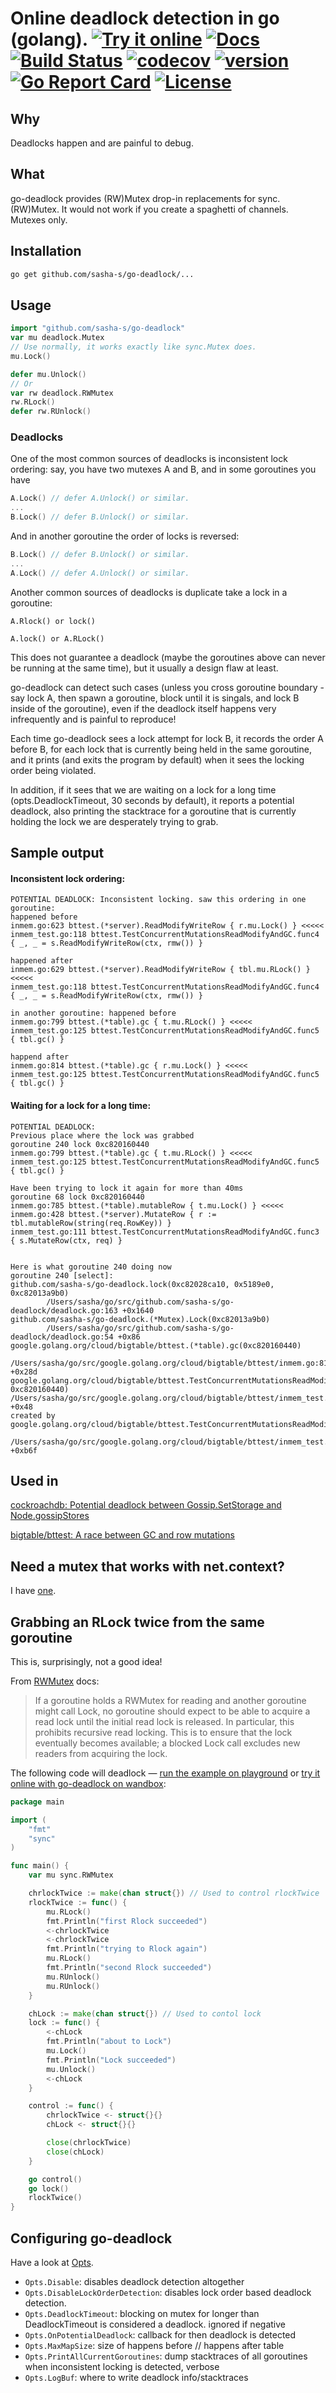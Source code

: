 # Online deadlock detection in go (golang). [![Try it online](https://img.shields.io/badge/try%20it-online-blue.svg)](https://wandbox.org/permlink/hJc6QCZowxbNm9WW) [![Docs](https://godoc.org/github.com/sasha-s/go-deadlock?status.svg)](https://godoc.org/github.com/sasha-s/go-deadlock) [![Build Status](https://travis-ci.org/sasha-s/go-deadlock.svg?branch=master)](https://travis-ci.org/sasha-s/go-deadlock) [![codecov](https://codecov.io/gh/sasha-s/go-deadlock/branch/master/graph/badge.svg)](https://codecov.io/gh/sasha-s/go-deadlock) [![version](https://badge.fury.io/gh/sasha-s%2Fgo-deadlock.svg)](https://github.com/sasha-s/go-deadlock/releases) [![Go Report Card](https://goreportcard.com/badge/github.com/sasha-s/go-deadlock)](https://goreportcard.com/report/github.com/sasha-s/go-deadlock) [![License](https://img.shields.io/badge/License-Apache%202.0-blue.svg)](https://opensource.org/licenses/Apache-2.0)

## Why

Deadlocks happen and are painful to debug.

## What

go-deadlock provides (RW)Mutex drop-in replacements for sync.(RW)Mutex. It would
not work if you create a spaghetti of channels. Mutexes only.

## Installation

```sh
go get github.com/sasha-s/go-deadlock/...
```

## Usage

```go
import "github.com/sasha-s/go-deadlock"
var mu deadlock.Mutex
// Use normally, it works exactly like sync.Mutex does.
mu.Lock()

defer mu.Unlock()
// Or
var rw deadlock.RWMutex
rw.RLock()
defer rw.RUnlock()
```

### Deadlocks

One of the most common sources of deadlocks is inconsistent lock ordering: say,
you have two mutexes A and B, and in some goroutines you have

```go
A.Lock() // defer A.Unlock() or similar.
...
B.Lock() // defer B.Unlock() or similar.
```

And in another goroutine the order of locks is reversed:

```go
B.Lock() // defer B.Unlock() or similar.
...
A.Lock() // defer A.Unlock() or similar.
```

Another common sources of deadlocks is duplicate take a lock in a goroutine:

    A.Rlock() or lock()

    A.lock() or A.RLock()

This does not guarantee a deadlock (maybe the goroutines above can never be
running at the same time), but it usually a design flaw at least.

go-deadlock can detect such cases (unless you cross goroutine boundary - say
lock A, then spawn a goroutine, block until it is singals, and lock B inside of
the goroutine), even if the deadlock itself happens very infrequently and is
painful to reproduce!

Each time go-deadlock sees a lock attempt for lock B, it records the order A
before B, for each lock that is currently being held in the same goroutine, and
it prints (and exits the program by default) when it sees the locking order
being violated.

In addition, if it sees that we are waiting on a lock for a long time
(opts.DeadlockTimeout, 30 seconds by default), it reports a potential deadlock,
also printing the stacktrace for a goroutine that is currently holding the lock
we are desperately trying to grab.

## Sample output

#### Inconsistent lock ordering:

    POTENTIAL DEADLOCK: Inconsistent locking. saw this ordering in one goroutine:
    happened before
    inmem.go:623 bttest.(*server).ReadModifyWriteRow { r.mu.Lock() } <<<<<
    inmem_test.go:118 bttest.TestConcurrentMutationsReadModifyAndGC.func4 { _, _ = s.ReadModifyWriteRow(ctx, rmw()) }

    happened after
    inmem.go:629 bttest.(*server).ReadModifyWriteRow { tbl.mu.RLock() } <<<<<
    inmem_test.go:118 bttest.TestConcurrentMutationsReadModifyAndGC.func4 { _, _ = s.ReadModifyWriteRow(ctx, rmw()) }

    in another goroutine: happened before
    inmem.go:799 bttest.(*table).gc { t.mu.RLock() } <<<<<
    inmem_test.go:125 bttest.TestConcurrentMutationsReadModifyAndGC.func5 { tbl.gc() }

    happend after
    inmem.go:814 bttest.(*table).gc { r.mu.Lock() } <<<<<
    inmem_test.go:125 bttest.TestConcurrentMutationsReadModifyAndGC.func5 { tbl.gc() }

#### Waiting for a lock for a long time:

    POTENTIAL DEADLOCK:
    Previous place where the lock was grabbed
    goroutine 240 lock 0xc820160440
    inmem.go:799 bttest.(*table).gc { t.mu.RLock() } <<<<<
    inmem_test.go:125 bttest.TestConcurrentMutationsReadModifyAndGC.func5 { tbl.gc() }

    Have been trying to lock it again for more than 40ms
    goroutine 68 lock 0xc820160440
    inmem.go:785 bttest.(*table).mutableRow { t.mu.Lock() } <<<<<
    inmem.go:428 bttest.(*server).MutateRow { r := tbl.mutableRow(string(req.RowKey)) }
    inmem_test.go:111 bttest.TestConcurrentMutationsReadModifyAndGC.func3 { s.MutateRow(ctx, req) }


    Here is what goroutine 240 doing now
    goroutine 240 [select]:
    github.com/sasha-s/go-deadlock.lock(0xc82028ca10, 0x5189e0, 0xc82013a9b0)
            /Users/sasha/go/src/github.com/sasha-s/go-deadlock/deadlock.go:163 +0x1640
    github.com/sasha-s/go-deadlock.(*Mutex).Lock(0xc82013a9b0)
            /Users/sasha/go/src/github.com/sasha-s/go-deadlock/deadlock.go:54 +0x86
    google.golang.org/cloud/bigtable/bttest.(*table).gc(0xc820160440)
            /Users/sasha/go/src/google.golang.org/cloud/bigtable/bttest/inmem.go:814 +0x28d
    google.golang.org/cloud/bigtable/bttest.TestConcurrentMutationsReadModifyAndGC.func5(0xc82015c760, 0xc820160440)      /Users/sasha/go/src/google.golang.org/cloud/bigtable/bttest/inmem_test.go:125 +0x48
    created by google.golang.org/cloud/bigtable/bttest.TestConcurrentMutationsReadModifyAndGC
            /Users/sasha/go/src/google.golang.org/cloud/bigtable/bttest/inmem_test.go:126 +0xb6f

## Used in

[cockroachdb: Potential deadlock between Gossip.SetStorage and Node.gossipStores](https://github.com/cockroachdb/cockroach/issues/7972)

[bigtable/bttest: A race between GC and row mutations](https://code-review.googlesource.com#/c/5301/)

## Need a mutex that works with net.context?

I have [one](https://github.com/sasha-s/go-csync).

## Grabbing an RLock twice from the same goroutine

This is, surprisingly, not a good idea!

From [RWMutex](https://golang.org/pkg/sync/#RWMutex) docs:

> If a goroutine holds a RWMutex for reading and another goroutine might call
> Lock, no goroutine should expect to be able to acquire a read lock until the
> initial read lock is released. In particular, this prohibits recursive read
> locking. This is to ensure that the lock eventually becomes available; a
> blocked Lock call excludes new readers from acquiring the lock.

The following code will deadlock —
[run the example on playground](https://play.golang.org/p/AkL-W63nq5f) or
[try it online with go-deadlock on wandbox](https://wandbox.org/permlink/JwnL0GMySBju4SII):

```go
package main

import (
	"fmt"
	"sync"
)

func main() {
	var mu sync.RWMutex

	chrlockTwice := make(chan struct{}) // Used to control rlockTwice
	rlockTwice := func() {
		mu.RLock()
		fmt.Println("first Rlock succeeded")
		<-chrlockTwice
		<-chrlockTwice
		fmt.Println("trying to Rlock again")
		mu.RLock()
		fmt.Println("second Rlock succeeded")
		mu.RUnlock()
		mu.RUnlock()
	}

	chLock := make(chan struct{}) // Used to contol lock
	lock := func() {
		<-chLock
		fmt.Println("about to Lock")
		mu.Lock()
		fmt.Println("Lock succeeded")
		mu.Unlock()
		<-chLock
	}

	control := func() {
		chrlockTwice <- struct{}{}
		chLock <- struct{}{}

		close(chrlockTwice)
		close(chLock)
	}

	go control()
	go lock()
	rlockTwice()
}
```

## Configuring go-deadlock

Have a look at
[Opts](https://pkg.go.dev/github.com/sasha-s/go-deadlock#pkg-variables).

*   `Opts.Disable`: disables deadlock detection altogether
*   `Opts.DisableLockOrderDetection`: disables lock order based deadlock
    detection.
*   `Opts.DeadlockTimeout`: blocking on mutex for longer than DeadlockTimeout is
    considered a deadlock. ignored if negative
*   `Opts.OnPotentialDeadlock`: callback for then deadlock is detected
*   `Opts.MaxMapSize`: size of happens before // happens after table
*   `Opts.PrintAllCurrentGoroutines`: dump stacktraces of all goroutines when
    inconsistent locking is detected, verbose
*   `Opts.LogBuf`: where to write deadlock info/stacktraces
